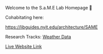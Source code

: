 Welcome to the S.a.M.E Lab Homepage 🥇

Cohabitating here:

https://libguides.nyit.edu/architecture/SAME

Research Tracks:
[Weather Data](WeatherStation)

[Live Website Link](https://digitalfabricationlab-nyit-soad.github.io/SAME_LAB/)
